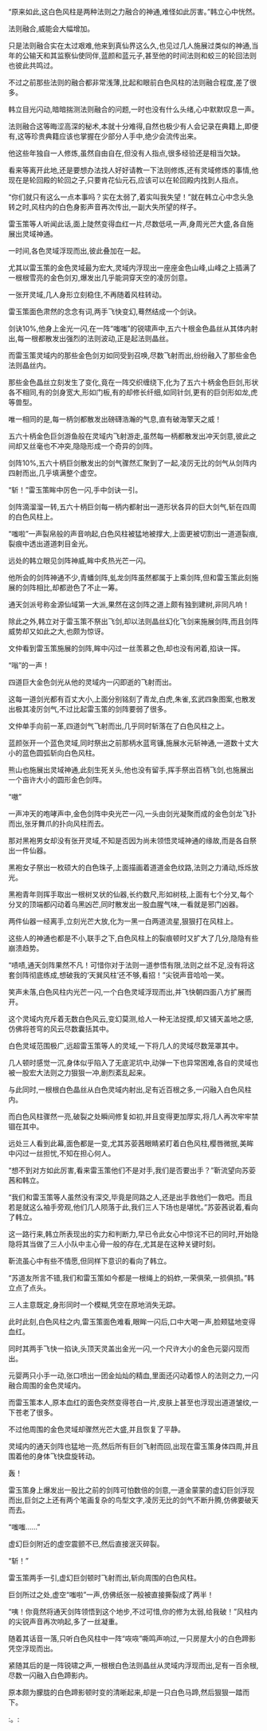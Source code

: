 
“原来如此,这白色风柱是两种法则之力融合的神通,难怪如此厉害。”韩立心中恍然。

法则融合,威能会大幅增加。

只是法则融合实在太过艰难,他来到真仙界这么久,也见过几人施展过类似的神通,当年的公输天和其监察仙使同伴,蓝颜和蓝元子,甚至他的时间法则和蛟三的轮回法则也彼此共鸣过。

不过之前那些法则的融合都非常浅薄,比起和眼前白色风柱的法则融合程度,差了很多。

韩立目光闪动,暗暗揣测法则融合的问题,一时也没有什么头绪,心中默默叹息一声。

法则融合这等晦涩高深的秘术,本就十分难得,自然也极少有人会记录在典籍上,即便有,这等珍贵典籍应该也掌握在少部分人手中,绝少会流传出来。

他这些年独自一人修炼,虽然自由自在,但没有人指点,很多经验还是相当欠缺。

看来等离开此地,还是要想办法找人好好请教一下法则修炼,还有灵域修炼的事情,他现在是轮回殿的轮回之子,只要肯花仙元石,应该可以在轮回殿内找到人指点。

“你们就只有这么一点本事吗？实在太弱了,着实叫我失望！”就在韩立心中念头急转之时,风柱内的白色身影声音再次传出,一副大失所望的样子。

雷玉策等人听闻此话,面上陡然变得血红一片,尽数低吼一声,身周光芒大盛,各自施展出灵域神通。

一时间,各色灵域浮现而出,彼此叠加在一起。

尤其以雷玉策的金色灵域最为宏大,灵域内浮现出一座座金色山峰,山峰之上插满了一根根雪亮的金色剑刃,爆发出几乎能洞穿天空的凌厉剑意。

一张开灵域,几人身形立刻稳住,不再随着风柱转动。

雷玉策面色肃然的念念有词,两手飞快变幻,蓦然结成一个剑诀。

剑诀10%,他身上金光一闪,在一阵“嗤嗤”的锐啸声中,五六十根金色晶丝从其体内射出,每一根都散发出强烈的法则波动,正是起法则晶丝。

而雷玉策灵域内的那些金色剑刃如同受到召唤,尽数飞射而出,纷纷融入了那些金色法则晶丝内。

那些金色晶丝立刻发生了变化,竟在一阵交织缠绕下,化为了五六十柄金色巨剑,形状各不相同,有的剑身宽大,形如门板,有的却修长纤细,如同针剑,更有的巨剑形如龙,虎等兽型。

唯一相同的是,每一柄剑都散发出磅礴浩瀚的气息,直有破海擎天之威！

五六十柄金色巨剑游鱼般在灵域内飞射游走,虽然每一柄都散发出冲天剑意,彼此之间却又丝毫也不冲突,隐隐形成一个奇异的剑阵。

剑阵10%,五六十柄巨剑散发出的剑气骤然汇聚到了一起,凌厉无比的剑气从剑阵内四射而出,几乎填满整个虚空。

“斩！”雷玉策眸中厉色一闪,手中剑诀一引。

剑阵滴溜溜一转,五六十柄巨剑每一柄内都射出一道形状各异的巨大剑气,斩在四周的白色风柱上。

“嗤啦”一声裂帛般的声音响起,白色风柱被猛地被撑大,上面更被切割出一道道裂痕,裂痕中透出道道刺目金光。

远处的韩立眼见剑阵神威,眸中炙热光芒一闪。

他所会的剑阵神通不少,青蟠剑阵,虬龙剑阵虽然都属于上乘剑阵,但和雷玉策此刻施展的剑阵相比,却都逊色了不止一筹。

通天剑派号称金源仙域第一大派,果然在这剑阵之道上颇有独到建树,非同凡响！

除此之外,韩立对于雷玉策不祭出飞剑,却以法则晶丝幻化飞剑来施展剑阵,而且剑阵威势却又如此之大,也颇为惊讶。

文仲看到雷玉策施展的剑阵,眸中闪过一丝羡慕之色,却也没有闲着,掐诀一挥。

“嗡”的一声！

四道巨大金色剑光从他的灵域内一闪即逝的飞射而出。

这每一道剑光都有百丈大小,上面分别铭刻了青龙,白虎,朱雀,玄武四象图案,也散发出极其凌厉剑气,不过比起雷玉策的剑阵要弱了很多。

文仲单手向前一革,四道剑气飞射而出,几乎同时斩落在了白色风柱之上。

蓝颜张开一个蓝色灵域,同时祭出之前那柄水蓝弯镰,施展水元斩神通,一道数十丈大小的蓝色圆弧斩向白色风柱。

熊山也施展出灵域神通,此刻生死关头,他也没有留手,挥手祭出百柄飞剑,也施展出一个亩许大小的圆形金色剑阵。

“嗷”

一声冲天的咆哮声中,金色剑阵中央光芒一闪,一头由剑光凝聚而成的金色剑龙飞扑而出,张牙舞爪的扑向风柱而去。

那对黑袍男女却没有张开灵域,不知是否因为尚未领悟灵域神通的缘故,而是各自祭出一件仙器。

黑袍女子祭出一枚硕大的白色珠子,上面描画着道道金色纹路,法则之力涌动,烁烁放光。

黑袍青年则挥手取出一根树叉状的仙器,长约数尺,形如树枝,上面有七个分叉,每个分叉的顶端都闪动着乌黑凶芒,同时散发出一股血腥气味,一看就是邪门凶器。

两件仙器一经离手,立刻光芒大放,化为一黑一白两道流星,狠狠打在风柱上。

这些人的神通也都是不小,联手之下,白色风柱上的裂痕顿时又扩大了几分,隐隐有些崩溃趋势。

“啧啧,通天剑阵果然不凡！可惜你对于法则一道参悟有限,法则之丝不足,没有将这套剑阵彻底练成,想破我的‘天巽风柱’还不够,看招！”尖锐声音哈哈一笑。

笑声未落,白色风柱内光芒一闪,一个白色灵域浮现而出,并飞快朝四面八方扩展而开。

这个灵域内充斥着无数白色风云,变幻莫测,给人一种无法捉摸,却又铺天盖地之感,仿佛将苍穹的风云尽数囊括其中。

白色灵域范围极广,远超雷玉策等人的灵域,一下将几人的灵域尽数笼罩其中。

几人顿时感觉一沉,身体似乎陷入了无底泥坑中,动弹一下也异常困难,各自的灵域也被一股宏大法则之力狠狠一冲,剧烈紊乱起来。

与此同时,一根根白色晶丝从白色灵域内射出,足有近百根之多,一闪融入白色风柱内。

而白色风柱骤然一亮,破裂之处瞬间修复如初,并且变得更加厚实,将几人再次牢牢禁锢在其中。

远处三人看到此幕,面色都是一变,尤其苏荌茜眼睛紧盯着白色风柱,樱唇微抿,美眸中闪过一丝担忧,不知在担心何人。

“想不到对方如此厉害,看来雷玉策他们不是对手,我们是否要出手？”靳流望向苏荌茜和韩立。

“我们和雷玉策等人虽然没有深交,毕竟是同路之人,还是出手救他们一救吧。而且若是就这么袖手旁观,他们几人陨落于此,我们三人下场也是堪忧。”苏荌茜说着,看向了韩立。

这一路行来,韩立所表现出的实力和判断力,早已令此女心中惊诧不已的同时,开始隐隐将其当做了三人小队中主心骨一般的存在,尤其是在这种关键时刻。

靳流虽心中有些不情愿,但同样下意识的看向了韩立。

“苏道友所言不错,我们和雷玉策如今都是一根绳上的蚂蚱,一荣俱荣,一损俱损。”韩立点了点头。

三人主意既定,身形同时一个模糊,凭空在原地消失无踪。

此时此刻,白色风柱之内,雷玉策面色难看,眼眸一闪后,口中大喝一声,脸颊猛地变得血红。

同时其两手飞快一掐诀,头顶天灵盖出金光一闪,一个尺许大小的金色元婴闪现而出。

元婴两只小手一动,张口喷出一团金灿灿的精血,里面还闪动着惊人的法则之力,一闪融合周围的金色灵域内。

而雷玉策本人,原本血红的面色突然变得苍白一片,皮肤上甚至也浮现出道道皱纹,一下苍老了很多。

不过他周围的金色灵域却骤然光芒大盛,并且恢复了平静。

灵域内的通天剑阵也猛地一亮,然后所有巨剑飞射而回,出现在雷玉策身体四周,并且围着他的身体飞快盘旋转动。

轰！

雷玉策身上爆发出一股比之前的剑阵可怕数倍的剑意,一道金蒙蒙的虚幻巨剑浮现而出,巨剑之上还有两个笔画复杂的鸟型文字,凌厉无比的剑气不断升腾,仿佛要破天而去。

“嗤嗤……”

虚幻巨剑附近的虚空震颤不已,然后直接泯灭碎裂。

“斩！”

雷玉策两手一引,虚幻巨剑顿时飞射而出,斩向周围的白色风柱。

巨剑所过之处,虚空“嗤啦”一声,仿佛纸张一般被直接撕裂成了两半！

“咦！你竟然将通天剑阵领悟到这个地步,不过可惜,你的修为太弱,给我破！”风柱内的尖锐声音再次响起,多了一丝凝重。

随着其话音一落,只听白色风柱中一阵“咴咴”嘶鸣声响过,一只房屋大小的白色蹄影凭空浮现而出。

紧随其后的是一阵锐啸之声,一根根白色法则晶丝从灵域内浮现而出,足有一百余根,尽数一闪融入白色蹄影内。

原本颇为朦胧的白色蹄影顿时变的清晰起来,却是一只白色马蹄,然后狠狠一踏而下。

:。: